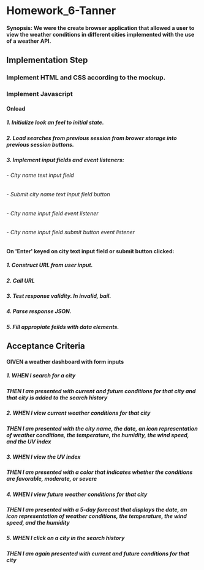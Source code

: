 # Homework_6-Tanner
#### Synopsis: We were the create browser application that allowed a user to view the weather conditions in different cities implemented with the use of a weather API.
## Implementation Step
### Implement HTML and CSS according to the mockup.
### Implement Javascript
#### Onload
##### 1. Initialize look an feel to initial state.
##### 2. Load searches from previous session from brower storage into previous session buttons.
##### 3. Implement input fields and event listeners:
###### - City name text input field
###### - Submit city name text input field button
###### - City name input field event listener
###### - City name input field submit button event listener
#### On 'Enter' keyed on city text input field or submit button clicked:
##### 1. Construct URL from user input.
##### 2. Call URL
##### 3. Test response validity. In invalid, bail.
##### 4. Parse response JSON.
##### 5. Fill appropiate feilds with data elements. 
## Acceptance Criteria

#### GIVEN a weather dashboard with form inputs
##### 1.  WHEN I search for a city
#####     THEN I am presented with current and future conditions for that city and that city is added to the search history
##### 2.  WHEN I view current weather conditions for that city
#####     THEN I am presented with the city name, the date, an icon representation of weather conditions, the temperature, the humidity, the wind speed, and the UV index
##### 3.  WHEN I view the UV index
#####     THEN I am presented with a color that indicates whether the conditions are favorable, moderate, or severe
##### 4.  WHEN I view future weather conditions for that city
#####     THEN I am presented with a 5-day forecast that displays the date, an icon representation of weather conditions, the temperature, the wind speed, and the humidity
##### 5.  WHEN I click on a city in the search history
#####    THEN I am again presented with current and future conditions for that city

